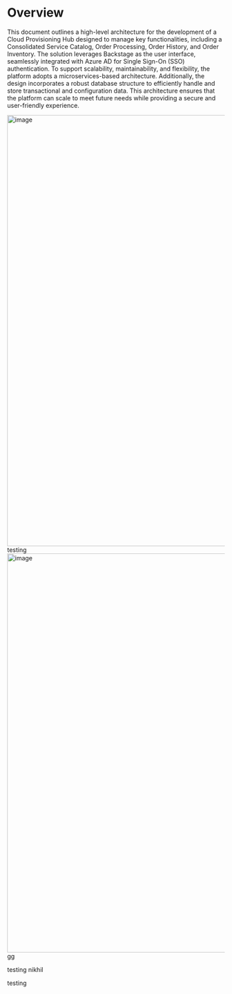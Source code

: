 # Overview

This document outlines a high-level architecture for the development of a Cloud Provisioning Hub designed to manage key functionalities, including a Consolidated Service Catalog, Order Processing, Order History, and Order Inventory. The solution leverages Backstage as the user interface, seamlessly integrated with Azure AD for Single Sign-On (SSO) authentication. To support scalability, maintainability, and flexibility, the platform adopts a microservices-based architecture. Additionally, the design incorporates a robust database structure to efficiently handle and store transactional and configuration data. This architecture ensures that the platform can scale to meet future needs while providing a secure and user-friendly experience.

<img width="997" alt="image" src="https://github.com/user-attachments/assets/b1cc0b0b-035b-4653-a03b-75e97b78cc45" />
testing 

<img width="923" alt="image" src="https://github.com/user-attachments/assets/72032fb4-4250-4c4d-a5d2-e51f0b1ae910" />
gg

testing nikhil

testing